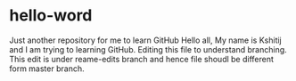 # hello-word
Just another repository for me to learn GitHub
Hello all, My name is Kshitij and I am trying to learning GitHub.
Editing this file to understand branching.
This edit is under reame-edits branch and hence file shoudl be different form master branch.
